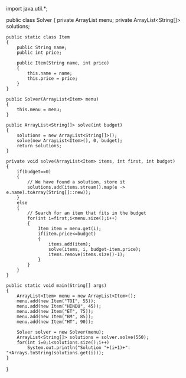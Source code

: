 import java.util.*;

public class Solver
{
    private ArrayList<Item> menu;
    private ArrayList<String[]> solutions;

    public static class Item
    {
        public String name;
        public int price;

        public Item(String name, int price)
        {
            this.name = name;
            this.price = price;
        }
    }

    public Solver(ArrayList<Item> menu)
    {
        this.menu = menu;
    }

    public ArrayList<String[]> solve(int budget)
    {
        solutions = new ArrayList<String[]>();
        solve(new ArrayList<Item>(), 0, budget);
        return solutions;
    }

    private void solve(ArrayList<Item> items, int first, int budget)
    {
        if(budget==0)
        {
            // We have found a solution, store it
            solutions.add(items.stream().map(e -> e.name).toArray(String[]::new));
        }
        else
        {
            // Search for an item that fits in the budget
            for(int i=first;i<menu.size();i++)
            {
                Item item = menu.get(i);
                if(item.price<=budget)
                {
                    items.add(item);
                    solve(items, i, budget-item.price);
                    items.remove(items.size()-1);
                }
            }
        }
    }

    public static void main(String[] args)
    {
        ArrayList<Item> menu = new ArrayList<Item>();
        menu.add(new Item("TOI", 55));
        menu.add(new Item("HINDU", 45));
        menu.add(new Item("ET", 75));
        menu.add(new Item("BM", 85));
        menu.add(new Item("HT", 90));

        Solver solver = new Solver(menu);
        ArrayList<String[]> solutions = solver.solve(550);
        for(int i=0;i<solutions.size();i++)
            System.out.println("Solution "+(i+1)+": "+Arrays.toString(solutions.get(i)));
    }
}
